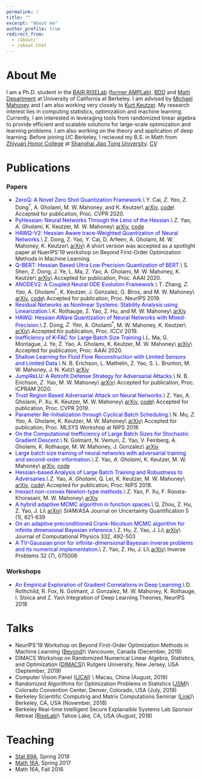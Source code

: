 ```yaml
---
permalink: /
title: ""
excerpt: "About me"
author_profile: true
redirect_from: 
  - /about/
  - /about.html
---
```




About Me
======
I am a Ph.D. student in the [BAIR](https://bair.berkeley.edu/),[RISELab](https://rise.cs.berkeley.edu/) ([former AMPLab](https://amplab.cs.berkeley.edu)), [BDD](https://deepdrive.berkeley.edu/) and [Math Department](https://math.berkeley.edu/) at University of California at Berkeley. I am advised by [Michael Mahoney](https://www.stat.berkeley.edu/~mmahoney/) and I am also working very closely to [Kurt Keutzer](https://people.eecs.berkeley.edu/~keutzer/). My research interest lies in computing statistics, optimization and machine learning. Currently, I am interested in leveraging tools from randomized linear algebra to provide efficient and scalable solutions for large-scale optimization and learning problems. I am also working on the theory and application of deep learning. Before joining UC Berkeley, I recieved my B.S. in Math from [Zhiyuan Honor College](http://zhiyuan.sjtu.edu.cn/) at [Shanghai Jiao Tong University](http://en.sjtu.edu.cn/). [CV](http://yaozhewei.github.io/files/CV.pdf)

Publications
======

### Papers
* <span style="color:blue">ZeroQ: A Novel Zero Shot Quantization Framework</span>.\\
Y. Cai<sup>*</sup>, Z. Yao<sup>*</sup>, Z. Dong<sup>*</sup>, A. Gholami, M. W. Mahoney, and K. Keutzer\\
[arXiv](https://arxiv.org/pdf/2001.00281.pdf), [code](https://github.com/amirgholami/ZeroQ)\\
Accepted for publication, Proc. CVPR 2020.
* <span style="color:blue">PyHessian: Neural Networks Through the Lens of the Hessian</span>.\\
Z. Yao<sup>*</sup>, A. Gholami<sup>*</sup>, K. Keutzer, M. W. Mahoney\\
[arXiv](https://arxiv.org/pdf/1912.07145.pdf), [code](https://github.com/amirgholami/PyHessian)
* <span style="color:blue">HAWQ-V2: Hessian Aware trace-Weighted Quantization of Neural Networks</span>.\\
Z. Dong, Z. Yao, Y. Cai, D. Arfeen, A. Gholami, M. W. Mahoney, K. Keutzer\\
[arXiv](https://arxiv.org/pdf/1911.03852.pdf)\\
A short version was accepted as a spotlight paper at NuerIPS'19 workshop on Beyond First-Order Optimization Methods in Machine Learning.
* <span style="color:blue">Q-BERT: Hessian Based Ultra Low Precision Quantization of BERT</span>.\\
S. Shen, Z. Dong, J. Ye, L. Ma, Z. Yao, A. Gholami, M. W. Mahoney, K. Keutzer\\
[arXiv](https://arxiv.org/pdf/1909.05840.pdf)\\
Accepted for publication, Proc. AAAI 2020.
* <span style="color:blue">ANODEV2: A Coupled Neural ODE Evolution Framework</span>.\\
T. Zhang<sup>*</sup>, Z. Yao<sup>*</sup>, A. Gholami<sup>*</sup>, K. Keutzer, J. Gonzalez, G. Biros, and M. W. Mahoney\\
[arXiv](https://arxiv.org/pdf/1906.04596.pdf), [code](https://github.com/amirgholami/anode)\\
Accepted for publication, Proc. NeurIPS 2019.
* <span style="color:blue">Residual Networks as Nonlinear Systems: Stability Analysis using Linearization</span>.\\
K. Rothauge, Z. Yao, Z. Hu, and M. W. Mahoney\\
[arXiv](https://arxiv.org/pdf/1905.13386.pdf)
* <span style="color:blue">HAWQ: Hessian AWare Quantization of Neural Networks with Mixed-Precision</span>.\\
Z. Dong<sup>*</sup>, Z. Yao<sup>*</sup>, A. Gholami<sup>*</sup>, M. W. Mahoney, K. Keutzer\\
[arXiv](https://arxiv.org/pdf/1905.03696.pdf)\\
Accepted for publication, Proc. ICCV 2019.
* <span style="color:blue">Inefficiency of K-FAC for Large Batch Size Training</span>.\\
L. Ma, G. Montague, J. Ye, Z. Yao, A. Gholami, K. Keutzer, M. W. Mahoney\\
[arXiv](https://arxiv.org/pdf/1903.06237.pdf)\\
Accepted for publication, Proc. AAAI 2020.
* <span style="color:blue">Shallow Learning for Fluid Flow Reconstruction with Limited Sensors and Limited Data</span>.\\
N. B. Erichson, L. Mathelin, Z. Yao, S. L. Brunton, M. W. Mahoney, J. N. Kutz\\
[arXiv](https://arxiv.org/pdf/1902.07358.pdf)
* <span style="color:blue">JumpReLU: A Retrofit Defense Strategy for Adversarial Attacks</span>.\\
N. B. Erichson<sup>*</sup>, Z. Yao<sup>*</sup>, M. W. Mahoney\\
[arXiv](https://arxiv.org/pdf/1904.03750.pdf)\\
Accepted for publication, Proc. ICPRAM 2020.
* <span style="color:blue">Trust Region Based Adversarial Attack on Neural Networks</span>.\\
Z. Yao, A. Gholami, P. Xu, K. Keutzer, M. W. Mahoney\\
[arXiv](https://arxiv.org/pdf/1812.06371.pdf), [code](https://github.com/amirgholami/TRAttack)\\
Accepted for publication, Proc. CVPR 2019.
* <span style="color:blue">Parameter Re-Initialization through Cyclical Batch Scheduling</span>.\\
N. Mu<sup>*</sup>, Z. Yao<sup>*</sup>, A. Gholami, K. Keutzer, M. W. Mahoney\\
[arXiv](https://arxiv.org/pdf/1812.01216.pdf)\\
Accepted for publication, Proc. MLSYS Workshop at NIPS 2018
* <span style="color:blue">On the Computational Inefficiency of Large Batch Sizes for Stochastic Gradient Descent</span>.\\
N. Golmant, N. Vemuri, Z. Yao, V. Feinberg, A. Gholami, K. Rothauge, M. W. Mahoney, J. Gonzalez\\
[arXiv](https://arxiv.org/pdf/1811.12941.pdf)
* <span style="color:blue">Large batch size training of neural networks with adversarial training and second-order information</span>.\\
Z. Yao<sup>*</sup>, A. Gholami<sup>*</sup>, K. Keutzer, M. W. Mahoney\\
[arXiv](https://arxiv.org/pdf/1810.01021.pdf), [code](https://github.com/amirgholami/HessianFlow)
* <span style="color:blue">Hessian-based Analysis of Large Batch Training and Robustness to Adversaries</span>.\\
Z. Yao<sup>*</sup>, A. Gholami<sup>*</sup>, Q. Lei, K. Keutzer, M. W. Mahoney\\
[arXiv](https://arxiv.org/pdf/1802.08241.pdf), [code](https://github.com/amirgholami/HessianFlow)\\
Accepted for publication, Proc. NIPS 2018.
* <span style="color:blue">Inexact non-convex Newton-type methods</span>.\\
Z. Yao, P. Xu, F. Roosta-Khorasani, M. W. Mahoney\\
[arXiv](https://arxiv.org/pdf/1802.06925.pdf)
* <span style="color:blue">A hybrid adaptive MCMC algorithm in function spaces</span>.\\
Q. Zhou, Z. Hu, Z. Yao, J. Li\\
[arXiv](https://arxiv.org/pdf/1607.01458.pdf)\\
SIAM/ASA Journal on Uncertainty Quantification 5 (1), 621-639
* <span style="color:blue">On an adaptive preconditioned Crank–Nicolson MCMC algorithm for infinite dimensional Bayesian inference</span>.\\
Z. Hu, Z. Yao, J. Li\\
[arXiv](https://arxiv.org/pdf/1511.05838.pdf)\\
Journal of Computational Physics 332, 492-503
* <span style="color:blue"> A TV-Gaussian prior for infinite-dimensional Bayesian inverse problems and its numerical implementation</span>.\\
Z. Yao, Z. Hu, J. Li\\
[arXiv](https://arxiv.org/pdf/1510.05239.pdf)\\
Inverse Problems 32 (7), 075006

### Workshops
* <span style="color:blue">An Empirical Exploration of Gradient Correlations in Deep Learning</span>.\\
D. Rothchild, R. Fox, N. Golmant, J. Gonzalez, M. W. Mahoney, K. Rothauge, I. Stoica and Z. Yao\\
Integration of Deep Learning Theories, NeurIPS 2018

Talks
======
* NeurIPS'19 Workshop on Beyond First-Order Optimization Methods in Machine Learning ([Beyond](https://sites.google.com/site/optneurips19/))\\
Vancouver, Canada (December, 2019)
* DIMACS Workshop on Randomized Numerical Linear Algebra, Statistics, and Optimization ([DIMACS](http://dimacs.rutgers.edu/programs/sf/sf-optimization/))\\
Rutgers University, New Jersey, USA (September, 2019)
* Computer Vision Panel ([IJCAI](https://www.ijcai19.org/)) \\
Macau, China (August, 2019)
* Randomized Algorithms for Optimization Problems in Statistics ([JSM](https://ww2.amstat.org/meetings/jsm/2019/onlineprogram/ActivityDetails.cfm?sessionid=217975))\\
Colorado Convention Center, Denver, Colorado, USA (July, 2019)
* Berkeley Scientific Computing and Matrix Computations Seminar ([Link](https://math.berkeley.edu/~mgu/LAPACKSeminar.htm))\\
Berkeley, CA, USA (November, 2018)
* Berkeley Real-time Intelligent Secure Explanaible Systems Lab Sponsor Retreat ([RiseLab](https://rise.cs.berkeley.edu/))\\
Tahoe Lake, CA, USA (August, 2018)

Teaching
======
* [Stat 89A](https://www.stat.berkeley.edu/~mmahoney/s18-lads/), Spring 2018
* [Math 16A](https://math.berkeley.edu/~apaulin/16B_001%20(Spring%202017).html), Spring 2017
* Math 16A, Fall 2016
